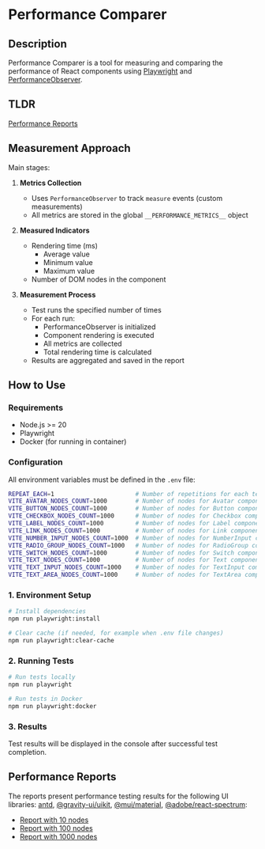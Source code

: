 # Performance Comparer

## Description

Performance Comparer is a tool for measuring and comparing the performance of React components using [Playwright](https://playwright.dev) and [PerformanceObserver](https://developer.mozilla.org/en-US/docs/Web/API/PerformanceObserver).

## TLDR

[Performance Reports](#performance-reports)

## Measurement Approach

Main stages:

1. **Metrics Collection**

   - Uses `PerformanceObserver` to track `measure` events (custom measurements)
   - All metrics are stored in the global `__PERFORMANCE_METRICS__` object

2. **Measured Indicators**

   - Rendering time (ms)
     - Average value
     - Minimum value
     - Maximum value
   - Number of DOM nodes in the component

3. **Measurement Process**
   - Test runs the specified number of times
   - For each run:
     - PerformanceObserver is initialized
     - Component rendering is executed
     - All metrics are collected
     - Total rendering time is calculated
   - Results are aggregated and saved in the report

## How to Use

### Requirements

- Node.js >= 20
- Playwright
- Docker (for running in container)

### Configuration

All environment variables must be defined in the `.env` file:

```bash
REPEAT_EACH=1                       # Number of repetitions for each test
VITE_AVATAR_NODES_COUNT=1000        # Number of nodes for Avatar component
VITE_BUTTON_NODES_COUNT=1000        # Number of nodes for Button component
VITE_CHECKBOX_NODES_COUNT=1000      # Number of nodes for Checkbox component
VITE_LABEL_NODES_COUNT=1000         # Number of nodes for Label component
VITE_LINK_NODES_COUNT=1000          # Number of nodes for Link component
VITE_NUMBER_INPUT_NODES_COUNT=1000  # Number of nodes for NumberInput component
VITE_RADIO_GROUP_NODES_COUNT=1000   # Number of nodes for RadioGroup component
VITE_SWITCH_NODES_COUNT=1000        # Number of nodes for Switch component
VITE_TEXT_NODES_COUNT=1000          # Number of nodes for Text component
VITE_TEXT_INPUT_NODES_COUNT=1000    # Number of nodes for TextInput component
VITE_TEXT_AREA_NODES_COUNT=1000     # Number of nodes for TextArea component
```

### 1. Environment Setup

```bash
# Install dependencies
npm run playwright:install

# Clear cache (if needed, for example when .env file changes)
npm run playwright:clear-cache
```

### 2. Running Tests

```bash
# Run tests locally
npm run playwright

# Run tests in Docker
npm run playwright:docker
```

### 3. Results

Test results will be displayed in the console after successful test completion.

## Performance Reports

The reports present performance testing results for the following UI libraries: [antd](https://github.com/ant-design/ant-design), [@gravity-ui/uikit](https://github.com/gravity-ui/uikit), [@mui/material](https://github.com/mui/material-ui), [@adobe/react-spectrum](https://github.com/adobe/react-spectrum):

- [Report with 10 nodes](./REPORT_10.md)
- [Report with 100 nodes](./REPORT_100.md)
- [Report with 1000 nodes](./REPORT_1000.md)
